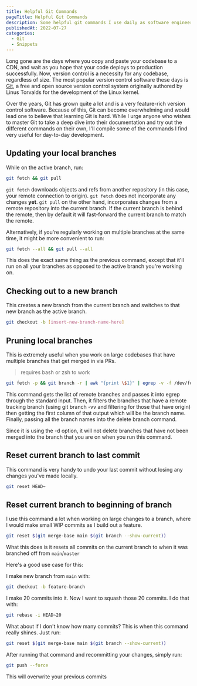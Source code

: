 ```yaml
---
title: Helpful Git Commands
pageTitle: Helpful Git Commands
description: Some helpful git commands I use daily as software engineer
publishedAt: 2022-07-27
categories:
  - Git
  - Snippets
---
```


Long gone are the days where you copy and paste your codebase to a CDN, and wait as you hope that your code deploys to production successfully. Now, version control is a necessity for any codebase, regardless of size. The most popular version control software these days is [Git](https://git-scm.com/), a free and open source version control system originally authored by Linus Torvalds for the development of the Linux kernel.

Over the years, Git has grown quite a lot and is a very feature-rich version control software. Because of this, Git can become overwhelming and would lead one to believe that learning Git is hard. While I urge anyone who wishes to master Git to take a deep dive into their documentation and try out the different commands on their own, I'll compile some of the commands I find very useful for day-to-day development.

## Updating your local branches

While on the active branch, run:

```bash
git fetch && git pull
```

`git fetch` downloads objects and refs from another repository (in this case, your remote connection to origin). `git fetch` does not incorporate any changes **yet**. `git pull` on the other hand, incorporates changes from a remote repository into the current branch. If the current branch is behind the remote, then by default it will fast-forward the current branch to match the remote.

Alternatively, if you're regularly working on multiple branches at the same time, it might be more convenient to run:

```bash
git fetch --all && git pull --all
```

This does the exact same thing as the previous command, except that it'll run on all your branches as opposed to the active branch you're working on.

## Checking out to a new branch

This creates a new branch from the current branch and switches to that new branch as the active branch.

```bash
git checkout -b [insert-new-branch-name-here]
```

## Pruning local branches

This is extremely useful when you work on large codebases that have multiple branches that get merged in via PRs.

> requires bash or zsh to work

```bash
git fetch -p && git branch -r | awk "{print \$1}" | egrep -v -f /dev/fd/0 <(git branch -vv | grep origin) | awk "{print \$1}" | xargs git branch -d
```

This command gets the list of remote branches and passes it into egrep through the standard input. Then, it filters the branches that have a remote tracking branch (using git branch -vv and filtering for those that have origin) then getting the first column of that output which will be the branch name. Finally, passing all the branch names into the delete branch command.

Since it is using the -d option, it will not delete branches that have not been merged into the branch that you are on when you run this command.

## Reset current branch to last commit

This command is very handy to undo your last commit without losing any changes you've made locally.

```bash
git reset HEAD~
```

## Reset current branch to beginning of branch

I use this command a lot when working on large changes to a branch, where I would make small WIP commits as I build out a feature.

```bash
git reset $(git merge-base main $(git branch --show-current))
```

What this does is it resets all commits on the current branch to when it was branched off from `main`/`master`

Here's a good use case for this:

I make new branch from `main` with:

```bash
git checkout -b feature-branch
```

I make 20 commits into it.
Now I want to squash those 20 commits. I do that with:

```bash
git rebase -i HEAD~20
```

What about if I don't know how many commits? This is when this command really shines. Just run:

```bash
git reset $(git merge-base main $(git branch --show-current))
```

After running that command and recommitting your changes, simply run:

```bash
git push --force
```

This will overwrite your previous commits
